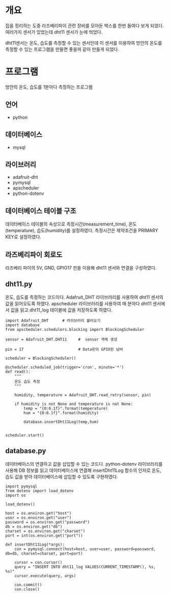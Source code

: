 # 개요
집을 정리하는 도중 라즈베리파이 관련 장비를 모아둔 박스를 한번 들여다 보게 되었다.
여러가지 센서가 있었는데 dht11 센서가 눈에 띄었다.

dht11센서는 온도, 습도를 측정할 수 있는 센서인데 이 센서를 이용하여 방안의 온도를 측정할 수 있는 프로그램을 만들면 좋을꺼 같아 만들게 되었다.

 

# 프로그램
방안의 온도, 습도를 1분마다 측정하는 프로그램

## 언어
- python
## 데이터베이스
- mysql
## 라이브러리
- adafruit-dht
- pymysql
- apscheduler
- python-dotenv
## 데이터베이스 테이블 구조
데이터베이스 테이블의 속성으로 측정시간(measurement_time), 온도(temperature), 습도(humidity)를 설정하였다.
측정시간은 제약조건을  PRIMARY KEY로 설정하였다.


## 라즈베리파이 회로도
라즈베리 파이의 5V, GND, GPIO17 핀을 이용해 dht11 센서와 연결을 구성하였다.


## dht11.py
온도, 습도를 측정하는 코드이다.
Adafruit_DHT 라이브러리를 사용하여 dht11 센서의 값을 읽어오도록 하였다.
apscheduler 라이브러리를 사용하여 매 분마다 dht11 센서에서 값을 읽고 dht11_log 테이블에 값을 저장하도록 하였다.

```
import Adafruit_DHT      # 라이브러리 불러오기
import database
from apscheduler.schedulers.blocking import BlockingScheduler

sensor = Adafruit_DHT.DHT11     #  sensor 객체 생성

pin = 17                        # Data핀의 GPIO핀 넘버

scheduler = BlockingScheduler()

@scheduler.scheduled_job(trigger='cron', minute='*')
def read():
    """
    온도 습도 측정
    """

    humidity, temperature = Adafruit_DHT.read_retry(sensor, pin)

    if humidity is not None and temperature is not None:
        temp = "{0:0.1f}".format(temperature)
        hum = "{0:0.1f}".format(humidity)

        database.insertDht11Log(temp,hum)


scheduler.start()
```

## database.py
데이터베이스의 연결하고 값을 삽입할 수 있는 코드다.
python-dotenv 라이브러리를 사용해 DB 정보를 읽고 데이터베이스에 연결해 insertDht11Log 함수의 인자로 온도, 습도 값을 받아 데이터베이스에 삽입할 수 있도록 구현하였다.

```
import pymysql
from dotenv import load_dotenv
import os

load_dotenv()

host = os.environ.get("host")
user = os.environ.get("user")
password = os.environ.get("password")
db = os.environ.get("db")
charset = os.environ.get("charset")
port = int(os.environ.get("port"))

def insertDht11Log(*args):
    con = pymysql.connect(host=host, user=user, password=password, db=db, charset=charset, port=port)

    cursor = con.cursor()
    query = "INSERT INTO dht11_log VALUES(CURRENT_TIMESTAMP(), %s, %s)"
    cursor.execute(query, args)
    
    con.commit()
    con.close()
```
